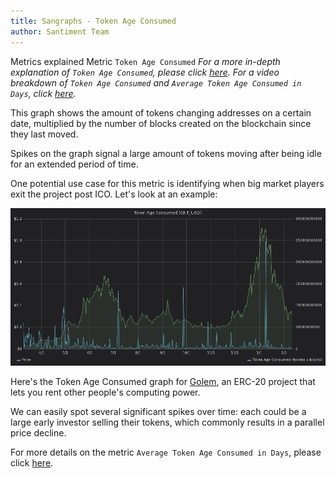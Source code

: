 ```yaml
---
title: Sangraphs - Token Age Consumed
author: Santiment Team
---
```


Metrics explained
Metric `Token Age Consumed`
*For a more in-depth explanation of `Token Age Consumed`, please
click*
[*here*](https://community.santiment.net/t/token-age-consumed/27)*.
For a video breakdown of `Token Age Consumed` and `Average Token Age
Consumed in Days`, click*
[*here*](https://drive.google.com/file/d/1Hhg7kYyqxpGfQ_OJqgZfFxzIVN3m4MKQ/view?usp=sharing)*.*


This graph shows the amount of tokens changing addresses on a certain
date, multiplied by the number of blocks created on the blockchain since
they last moved.

Spikes on the graph signal a large amount of tokens moving after being
idle for an extended period of time.

One potential use case for this metric is identifying when big market
players exit the project post ICO. Let's look at an example:

![](8.png)

Here's the Token Age Consumed graph for [Golem](https://golem.network/),
an ERC-20 project that lets you rent other people's computing power.

We can easily spot several significant spikes over time: each could be a
large early investor selling their tokens, which commonly results in a
parallel price decline.

For more details on the metric `Average Token Age Consumed in Days`,
please click
[here](/sangraphs/metrics/average-token-age-consumed-in-days).
